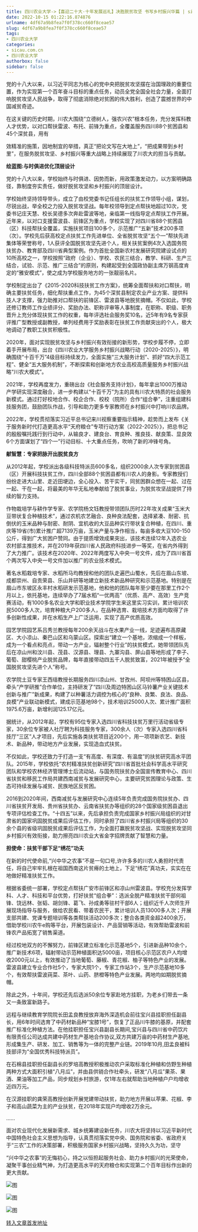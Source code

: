 ```yaml
---
title: 四川农业大学->【喜迎二十大·十年发展巡礼】决胜脱贫攻坚 书写乡村振兴华篇 | sicau.com.cn
date: 2022-10-15 01:22:16.874876
urlname: 4df67a9b8fea7f0f378cc660f8ceae57
slug: 4df67a9b8fea7f0f378cc660f8ceae57
tags: 
- 四川农业大学
categories:
- sicau.com.cn
- 四川农业大学
authorbox: false
sidebar: false
---
```

党的十八大以来，以习近平同志为核心的党中央把脱贫攻坚摆在治国理政的重要位置，作为实现第一个百年奋斗目标的重点任务，动员全党全国全社会力量，全面打响脱贫攻坚人民战争，取得了彻底消除绝对贫困的伟大胜利，创造了震撼世界的中国减贫奇迹。  

在这关键的历史时期，川农大围绕“立德树人，强农兴农”根本任务，充分发挥科教人才优势，以对口帮扶雷波、布托、前锋为重点，全覆盖服务四川88个贫困县和45个深贫县，用有
<!--more-->
效精准的施策，因地制宜的举措，真正“把论文写在大地上”，“把成果带到乡村里”，在服务脱贫攻坚、乡村振兴等重大战略上持续展现了川农大的担当与贡献。

**绘蓝图:与时俱进优化顶层设计**

党的十八大以来，学校始终与时俱进、因势而新，用政策激发动力，以方案明确路径，靠制度夯实责任，做好脱贫攻坚和乡村振兴的顶层设计。

学校始终坚持领导带头，成立了由校党委书记任组长的扶贫工作领导小组，谋划，尽锐出战，举全校之力投入脱贫攻坚战。每年校领导到定点帮扶地超过10次，党委书记庄天慧、校长吴德多次奔赴雷波等地，亲临第一线指导定点帮扶工作开展。近年来，以对口支援雷波县、前锋区为重点，学校实现了对四川省88个贫困县（区）科技帮扶全覆盖，实施扶贫项目100多个，示范推广“五新”技术200多项（次）。学校先后获高校定点扶贫工作先进单位、全省脱贫攻坚“五个一”帮扶先进集体等荣誉称号，1人获评全国脱贫攻坚先进个人，相关扶贫案例4次入选国务院扶贫办、教育部及四川省典型案例。作为首批全国新农村发展研究院建设试点的10所高校之一，学校按照“政府（企业）、学校、农民三结合，教学、科研、生产三结合，试验、示范、推广三结合”的原则，构建起受到全国政协副主席万钢高度肯定的“雅安模式”，使之成为学校服务地方的一张靓丽名片。

学校制定出台了《2015-2020科技扶贫工作方案》，统筹全面帮扶和对口帮扶，明确主要扶贫任务，细化帮扶重点工作，为45个深贫县制定农业产业方案、提供科技人才支撑，强力助推对口帮扶的前锋区、雷波县等地脱贫摘帽。不仅如此，学校还修订教师工作业绩评分、奖励办法、职称评审等人事制度，在职称、职级、职务晋升上充分体现扶贫工作的权重，每年评选社会服务奖10名，近5年有9名专家获评推广型教授或副教授，单列经费用于奖励表彰在扶贫工作贡献突出的个人，极大地调动了教职工扶贫积极性。

2020年，面对实现脱贫攻坚与乡村振兴有效衔接的新形势，学校步履不停，立即着手开展布局，出台《四川农业大学服务乡村振兴战略行动（2020-2025）》，明确围绕“十百千万”4级目标持续发力，全面实施“三大服务计划”、抓好“四大示范工程”、健全“五大服务机制”，不断探索和创新地方农业高校高质量服务乡村振兴战略“川农大模式”。

2021年，学校再度发力，重磅出台《社会服务支持计划》，每年拿出1000万推动产学研实现深度融合，进一步构建以“十百千万”为主的具有川农大特质的社会服务新模式。通过打好校地合作、校企合作、校校（院所）合作“组合拳”，注重组建科技服务团，鼓励团队作战，引导和助力更多专家教师在乡村振兴中打响川农品牌。

2022年，学校贯彻落实习近平总书记来川视察重要指示精神，趁势而上发布《关于服务新时代打造更高水平“天府粮仓”专项行动方案（2022-2025）》，把总书记的殷殷嘱托践行到行动中，从输良才、建良台、育良种、推良技、献良策、显良效6个方面谋划了“四个一”行动目标、十大重点任务，吹响了新的冲锋号角。

**献智慧：专家把脉开出脱贫良方**

从2012年起，学校派出各级科技特派员600多名，组织2000余人次专家到贫困县（区）开展科技扶贫工作，四川全部88个贫困县都有川农人的身影。专家教授们纷纷走进大山里、走近田埂边，全心投入、苦干实干，同贫困群众想在一起、过在一起、干在一起，将最美的年华无私地奉献给了脱贫事业，为脱贫攻坚战提供了持续的智力支持。

作物栽培学与耕作学专家、农学院杨文钰教授带领团队历时22年攻关成果“玉米大豆带状复合种植技术”，通过农机农艺融合、良种良法配套，选择紧凑、耐密、抗倒伏的玉米品种与耐密、耐阴、宜机收的大豆品种实行带状复合种植，在四川、重庆等19省(市)累计推广超7139万亩，玉米产量与净作相当，每亩多收大豆100-150公斤，得到广大贫困户赞同。由于提质增效成果突出，该技术连续12年入选农业农村部主推技术，并在2019年获四川省人民政府科技进步一等奖，在省内外得到了大力推广。该技术在2020年、2022年两度写入中央一号文件，成为了四川省首个两次写入中央一号文件加以推广的农业技术模式。

著名水稻栽培专家、水稻所马均教授和他的团队走遍巴山蜀水，先后在眉山东坡、成都崇州、自贡荣县、乐山井研等地建立新技术新品种研究和示范基地。特别是在眉山市东坡区永丰村水稻研发示范基地，他和他的团队每年至少要在那里工作2个月以上，依托基地，连续举办了7届水稻“一优两高”（优质、高产、高效）生产竞赛活动，有1000多名农业大学和职业技术学院学生来这里实习实训，累计培训农民5000多人次，培育种粮大户200多人，在品种选育、栽培技术方面均取得了许多创新性成果，并在水稻生产上广泛运用，实现了高产优质高效。

园艺学院园艺系吕秀兰教授每年200余天战斗在水果产业一线，足迹遍布高原藏区、大小凉山、秦巴山区和乌蒙山区。探索出“建立一个基地，浓缩成一个样板，成为一个看点和亮点，带动一方产业，辐射整个行业”的扶贫模式，她带领团队先后在凉山州和汶川县、茂县、汉源县、理县、九寨沟县、屏山县等地形成了李子、葡萄、甜樱桃产业脱贫品牌，每年直接带动四五千人脱贫致富，2021年被授予“全国脱贫攻坚先进个人”称号。

农学院土豆专家王西瑶教授长期服务四川凉山州、甘孜州、阿坝州等特困山区县，牵头“产学研推”合作单位，主持研发了“四川及周边特困山区马铃薯产业关键技术创新与推广”新成果，构建了以种薯活力调控为核心的“良种、良繁、良法、良品、良模”产业联动新模式，建成示范基地98个，技术培训25000人次、累计推广面积1975.6万亩，新增利润125.17亿元。

据统计，从2012年起，学校有95位专家入选四川省科技扶贫万里行活动省级专家，30余位专家被人社厅聘为科技服务专家，300余人（次）专家入选四川省科技厅“三区”人才项目，先后实施各类扶贫项目近200个，用一项项新农艺、新技术、新品种，带动地方产业发展，实现造血式扶贫。

不仅如此，学校还致力于打造一支“有高度、有深度、有温度”的扶贫研究高水平团队。2015年，学校依托“农村精准扶贫创新研究”四川省首批社会科学高水平研究团队和学校农林经济管理博士后流动站，与国务院扶贫办全国宣传教育中心、四川省扶贫和移民工作局共建西南减贫与发展研究中心，主要研究贫困理论与政策、生态可持续发展与减贫、民族地区反贫困。

2016到2020年间，西南减贫与发展研究中心连续5年负责完成国务院扶贫办、四川省扶贫开发局、贵州省扶贫办、云南省扶贫办等组织的28个国家级贫困县退出专项评估检查工作。“十四五”以来，先后承担负责完成国家乡村振兴局组织的对甘肃省的国家巩固脱贫成果后评估工作，同时承担了四川省乡村振兴局等组织的30余个县的省级巩固脱贫成果后评估工作，为全面打赢脱贫攻坚战、实现脱贫攻坚同乡村振兴有效衔接，助力擦亮四川农业大省金字招牌贡献了智慧和力量。

**担使命：扶贫干部下足“绣花”功夫**

在新的时代使命前,“兴中华之农事”不是一句口号,许许多多的川农人勇担时代责任，将自己牢牢扎根在祖国西南这片贫瘠的土地上，下足“绣花”真功夫，实实在在地做好精准扶贫工作。

根据省委统一部署，学校定点帮扶广安市前锋区和凉山州雷波县。学校充分发挥学科、人才、科技和平台优势，打好扶贫“组合拳”：选派全脱产精准扶贫干部何祖锋、饶远林、张韬、胡剑锋、葛飞、孙成勇等驻村干部6人；组织近千人次师生开展现场指导与服务，做给农民看、带着农民干，累计培训人员13000多人次；开展支部共建、党课专题培训等各类帮扶活动200多次；整合各类资金超2400余万，借助学校川农牛e购等平台，开展包装设计、产品营销等活动，有效帮助雷波和前锋农产品拓宽了销售渠道。

经过校地双方的不懈努力，前锋区建立标准化示范基地5个，引进新品种10余个，推广新技术6项，辐射带动示范种植面积达5000亩，项目核心示范区农户人均增收2000元以上，有效推动了当地葡萄、藤椒、青花椒、柚子等特色产业的发展。雷波县建立专业合作社5个，专家大院1个，专家工作站3个，生产示范基地10多个，有效帮扶雷波莼菜、茶叶、山药、脐橙等特色产业发展。两地均如期脱贫摘帽。

除此之外，十年间，学校还先后选派50余位专家赴地方挂职，为老乡们带去一条又一条致富新路子。

远程与继续教育学院院长田孟良教授放弃海外深造机会前往宝兴县挂职担任副县长，用6年时间选育了中药材新品种“宝膝1号”，恢复了正品川牛膝的基原，并配套推广标准化种植方法。在他挂职担任宝兴县副县长期间,宝兴县与四川省中药饮片有限责任公司达成共建中药材生产基地合作协议,双方共建万亩的中药材生产基地,形成集生产、研发、加工、销售等为一体的完整产业链。2019年10月,田孟良被科技部评为“全国优秀科技特派员”。

在石棉县挂职担任副县长的罗培高教授积极推动农户采取标准化种植和仿野生种植两种方式大面积引植“八月瓜”，并由县供销合作社牵头，研发“八月瓜”果茶、果酒、果油等加工产品，同步规划乡村旅游，仅1年左右就帮助当地种植户户均增收近四万元。

在汉源挂职的龚荣高教授创新开展党建带动扶贫，助力地方开展以苹果、花椒、李子和高山蔬菜为主的产业扶贫，在2018年实现户均增收2万余元。

……

面对农业现代化发展新需求、城乡统筹建设新任务，川农大将坚持以习近平新时代中国特色社会主义思想为指导，认真贯彻落实党中央、国务院和省委、省政府关于“三农”工作的决策部署，积极服务国家乡村振兴战略，坚持久久为功，坚守

“兴中华之农事”的无悔初心，持之以恒担起服务社会、助力乡村振兴的光荣使命，凝聚干事创业精气神，为打造更高水平的天府粮仓和实现第二个百年目标作出新的更大贡献。

![图](https://news.sicau.edu.cn/__local/6/5F/17/9C6A6E6A0F9D58E88D70A144D0B_3E2880B2_34C7E.jpg)

![图](https://news.sicau.edu.cn/__local/9/57/46/62992B9B6FF15E1FA19BC0BF958_4F11B0CC_11641.jpg)

![图](https://news.sicau.edu.cn/__local/C/51/79/4ACAC93C1360C390DAFE9B09E02_E0D13BA1_B7AC4.png)

[转入文章首发地址](https://news.sicau.edu.cn/info/1135/69798.htm)